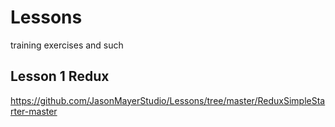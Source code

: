 # Lessons
training exercises and such

## Lesson 1 Redux
https://github.com/JasonMayerStudio/Lessons/tree/master/ReduxSimpleStarter-master


